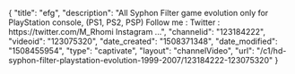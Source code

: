 {
    "title": "efg",
    "description": "All Syphon Filter game evolution only for PlayStation console, (PS1, PS2, PSP) Follow me : Twitter : https:\/\/twitter.com\/M_Rhomi Instagram ...",
    "channelid": "123184222",
    "videoid": "123075320",
    "date_created": "1508371348",
    "date_modified": "1508455954",
    "type": "captivate",
    "layout": "channelVideo",
    "url": "\/c1\/hd-syphon-filter-playstation-evolution-1999-2007\/123184222-123075320"
}